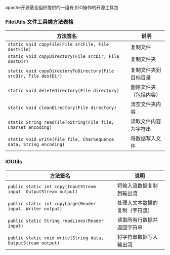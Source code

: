 apache开源基金组织提供的一组有关IO操作的开源工具包
### FileUtils 文件工具类方法表格

| 方法签名                                                               | 说明          |
| ------------------------------------------------------------------ | ----------- |
| `static void copyFile(File srcFile, File destFile)`                | 复制文件        |
| `static void copyDirectory(File srcDir, File destDir)`             | 复制文件夹       |
| `static void copyDirectoryToDirectory(File srcDir, File destDir)`  | 复制文件夹到目标目录  |
| `static void deleteDirectory(File directory)`                      | 删除文件夹（包括内容） |
| `static void cleanDirectory(File directory)`                       | 清空文件夹内容     |
| `static String readFileToString(File file, Charset encoding)`      | 读取文件内容为字符串  |
| `static void write(File file, CharSequence data, String encoding)` | 将数据写入文件     |
### IOUtils

| 方法签名                                                             | 说明              |
| ---------------------------------------------------------------- | --------------- |
| `public static int copy(InputStream input, OutputStream output)` | 将输入流数据复制到输出流    |
| `public static int copyLarge(Reader input, Writer output)`       | 处理大文本数据的复制（字符流） |
| `public static String readLines(Reader input)`                   | 读取所有行数据并返回字符串   |
| `public static void write(String data, OutputStream output)`     | 将字符串数据写入输出流     |
